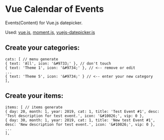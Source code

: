 # Vue Calendar of Events
Events(Content) for Vue.js datepicker.

Used: [vue.js](https://github.com/vuejs/vue), [moment.js](https://github.com/moment/moment), [vuejs-datepicker.js](https://github.com/charliekassel/vuejs-datepicker)

## Create your categories: ##
```
cats: [ // menu generate
{ text: 'All', icon: '&#9733;' }, // don't touch
{ text: 'Theme 1', icon: '&#9734;' }, // <-- remove or edit
...
{ text: 'Theme 5', icon: '&#9734;' } // <-- enter your new category
],
```

## Create your items: ##
```
items: [ // items generate
{ day: 20, month: 1, year: 2019, cat: 1, title: 'Test Event #1', desc: 'Test description for test event.', icon: '&#10026;', vip: 0 },
{ day: 30, month: 1, year: 2019, cat: 1, title: 'New test Event #1', desc: 'New description for test event.', icon: '&#10026;', vip: 0 },
...
],
```
